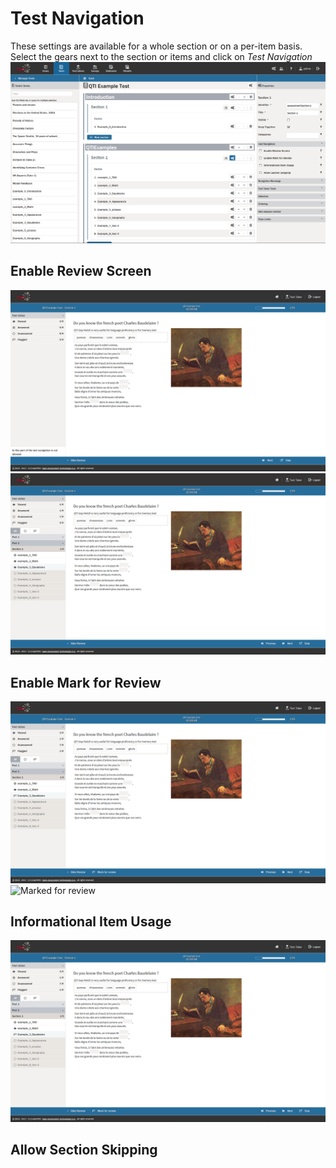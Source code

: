 <!--
tags: []

--> 

# Test Navigation

> 

These settings are available for a whole section or on a per-item basis. Select the gears next to the section or items and click on *Test Navigation*
![Test Navigation](../resources/tests/feature-configuration/section/configuration/test-navigation.png)

## Enable Review Screen
![Review screen on a linear test](../resources/tests/features/test-taker-tools/review/linear-test.png)
![Review screen on a non-linear test](../resources/tests/features/test-taker-tools/review/non-linear-test.png)

## Enable Mark for Review
![Mark for review](../resources/tests/features/test-taker-tools/review/mark-for-review.png)
![Marked for review](../resources/tests/features/test-taker-tools/review/marked-for-review.png)


## Informational Item Usage
![Mark for review](../resources/tests/features/test-taker-tools/review/mark-for-review.png)


## Allow Section Skipping

